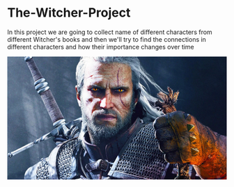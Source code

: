 # The-Witcher-Project
In this project we are going to collect name of different characters from different Witcher's books and then we'll try to find the connections in different characters and how their importance changes over time

![The Witcher](https://github.com/the-vergil/The-Witcher-Project/blob/master/witcher_image.jpg?raw=true)
